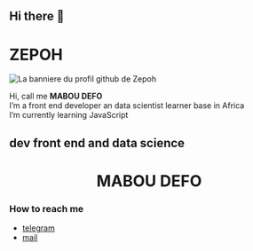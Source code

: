 ## Hi there 👋

<!--
**defo96/defo96** is a ✨ _special_ ✨ repository because its `README.md` (this file) appears on your GitHub profile.

Here are some ideas to get you started:

- 🔭 I’m currently working on ...
- 🌱 I’m currently learning ...
- 👯 I’m looking to collaborate on ...
- 🤔 I’m looking for help with ...
- 💬 Ask me about ...
- 📫 How to reach me: ...
- 😄 Pronouns: ...
- ⚡ Fun fact: ...
-->

# ZEPOH

![La banniere du profil github de Zepoh]()

Hi, call me  **MABOU DEFO**   
I’m a front end developer an data scientist learner base in Africa   
I’m currently learning JavaScript  

## dev front end and data science

 <h1 style="width: 100%; text-align: center;">  MABOU DEFO </h1>

### How to reach me
+ [telegram](https://t.me/mabou)  
+ [mail](sommetdefo3@gmail.com)

<!---
Zepoh/Zepoh is a ✨ special ✨ repository because its `README.md` (this file) appears on your GitHub profile.
You can click the Preview link to take a look at your changes.
--->

